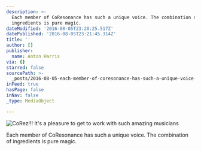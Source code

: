 ```yaml
---
description: >-
  Each member of CoResonance has such a unique voice. The combination of
  ingredients is pure magic.
dateModified: '2016-08-05T23:20:25.517Z'
datePublished: '2016-08-05T23:21:45.314Z'
title: ''
author: []
publisher:
  name: Anton Harris
via: {}
starred: false
sourcePath: >-
  _posts/2016-08-05-each-member-of-coresonance-has-such-a-unique-voice-the-comb.md
inFeed: true
hasPage: false
inNav: false
_type: MediaObject

---
```

![CoRez!!! It's a pleasure to get to work with such amazing musicians ](https://the-grid-user-content.s3-us-west-2.amazonaws.com/697a1734-e4c4-40e3-bdd8-1e3286f59b86.jpg)

Each member of CoResonance has such a unique voice. The combination of ingredients is pure magic.